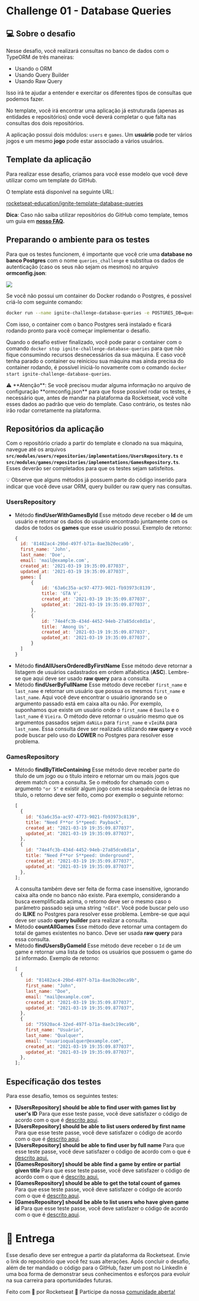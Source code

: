 # Challenge 01 - Database Queries

## 💻 Sobre o desafio

Nesse desafio, você realizará consultas no banco de dados com o TypeORM de três maneiras:

- Usando o ORM
- Usando Query Builder
- Usando Raw Query

Isso irá te ajudar a entender e exercitar os diferentes tipos de consultas que podemos fazer.

No template, você irá encontrar uma aplicação já estruturada (apenas as entidades e repositórios) onde você deverá completar o que falta nas consultas dos dois repositórios.

A aplicação possui dois módulos: `users` e `games`. Um **usuário** pode ter vários jogos e um mesmo **jogo** pode estar associado a vários usuários.

## Template da aplicação

Para realizar esse desafio, criamos para você esse modelo que você deve utilizar como um template do GitHub.

O template está disponível na seguinte URL:

[rocketseat-education/ignite-template-database-queries](https://github.com/rocketseat-education/ignite-template-database-queries)

**Dica**: Caso não saiba utilizar repositórios do GitHub como template, temos um guia em **[nosso FAQ](https://www.notion.so/FAQ-Desafios-ddd8fcdf2339436a816a0d9e45767664).**

## Preparando o ambiente para os testes

Para que os testes funcionem, é importante que você crie uma **database no banco Postgres** com o nome `queries_challenge` e substitua os dados de autenticação (caso os seus não sejam os mesmos) no arquivo **ormconfig.json**:

<img src="https://cdn.discordapp.com/attachments/719251629773422612/874276443515945011/unknown.png"  />

Se você não possui um container do Docker rodando o Postgres, é possível criá-lo com seguinte comando:

```bash
docker run --name ignite-challenge-database-queries -e POSTGRES_DB=queries_challenge -e POSTGRES_PASSWORD=docker -p 5432:5432 -d postgres
```

Com isso, o container com o banco Postgres será instalado e ficará rodando pronto para você começar implementar o desafio.

Quando o desafio estiver finalizado, você pode parar o container com o comando `docker stop ignite-challenge-database-queries` para que não fique consumindo recursos desnecessários da sua máquina. E caso você tenha parado o container ou reiniciou sua máquina mas ainda precisa do container rodando, é possível iniciá-lo novamente com o comando `docker start ignite-challenge-database-queries`.

<aside>
⚠️ **Atenção**: Se você precisou mudar alguma informação no arquivo de configuração **ormconfig.json** para que fosse possível rodar os testes, é necessário que, antes de mandar na plataforma da Rocketseat, você volte esses dados ao padrão que veio do template. Caso contrário, os testes não irão rodar corretamente na plataforma.

</aside>

## Repositórios da aplicação

Com o repositório criado a partir do template e clonado na sua máquina, navegue até os arquivos **`src/modules/users/repositories/implementations/UsersRepository.ts`** e **`src/modules/games/repositories/implementations/GamesRepository.ts`**.
Esses deverão ser completados para que os testes sejam satisfeitos.

<aside>
💡 Observe que alguns métodos já possuem parte do código inserido para indicar que você deve usar ORM, query builder ou raw query nas consultas.

</aside>

### UsersRepository

- Método **findUserWithGamesById**
  Esse método deve receber o **Id** de um usuário e retornar os dados do usuário encontrado juntamente com os dados de todos os **games** que esse usuário possui.
  Exemplo de retorno:
  ```jsx
  {
  	id: '81482ac4-29bd-497f-b71a-8ae3b20eca9b',
  	first_name: 'John',
  	last_name: 'Doe',
  	email: 'mail@example.com',
  	created_at: '2021-03-19 19:35:09.877037',
  	updated_at: '2021-03-19 19:35:09.877037',
  	games: [
  		{
  			id: '63a6c35a-ac97-4773-9021-fb93973c8139',
  			title: 'GTA V',
  			created_at: '2021-03-19 19:35:09.877037',
  			updated_at: '2021-03-19 19:35:09.877037',
  		},
  		{
  			id: '74e4fc3b-434d-4452-94eb-27a85dce8d1a',
  			title: 'Among Us',
  			created_at: '2021-03-19 19:35:09.877037',
  			updated_at: '2021-03-19 19:35:09.877037',
  		}
  	]
  }
  ```
- Método **findAllUsersOrderedByFirstName**
  Esse método deve retornar a listagem de usuários cadastrados em ordem alfabética (**ASC**).
  Lembre-se que aqui deve ser usado **raw query** para a consulta.
- Método **findUserByFullName**
  Esse método deve receber `first_name` e `last_name` e retornar um usuário que possua os mesmos `first_name` e `last_name`. Aqui você deve encontrar o usuário ignorando se o argumento passado está em caixa alta ou não.
  Por exemplo, suponhamos que existe um usuário onde o `first_name` é `Danilo` e o `last_name` é `Vieira`. O método deve retornar o usuário mesmo que os argumentos passados sejam `daNiLo` para `first_name` e `vIeiRA` para `last_name`. Essa consulta deve ser realizada utilizando **raw query** e você pode buscar pelo uso do **LOWER** no Postgres para resolver esse problema.

### GamesRepository

- Método **findByTitleContaining**
  Esse método deve receber parte do título de um jogo ou o título inteiro e retornar um ou mais jogos que derem match com a consulta.
  Se o método for chamado com o argumento `"or S"` e existir algum jogo com essa sequência de letras no título, o retorno deve ser feito, como por exemplo o seguinte retorno:
  ```jsx
  [
    {
      id: "63a6c35a-ac97-4773-9021-fb93973c8139",
      title: "Need F**or S**peed: Payback",
      created_at: "2021-03-19 19:35:09.877037",
      updated_at: "2021-03-19 19:35:09.877037",
    },
    {
      id: "74e4fc3b-434d-4452-94eb-27a85dce8d1a",
      title: "Need F**or S**peed: Underground",
      created_at: "2021-03-19 19:35:09.877037",
      updated_at: "2021-03-19 19:35:09.877037",
    },
  ];
  ```
  A consulta também deve ser feita de forma case insensitive, ignorando caixa alta onde no banco não existe. Para exemplo, considerando a busca exemplificada acima, o retorno deve ser o mesmo caso o parâmetro passado seja uma string `"nEEd"`.
  Você pode buscar pelo uso do **ILIKE** no Postgres para resolver esse problema. Lembre-se que aqui deve ser usado **query builder** para realizar a consulta.
- Método **countAllGames**
  Esse método deve retornar uma contagem do total de games existentes no banco. Deve ser usada **raw query** para essa consulta.
- Método **findUsersByGameId**
  Esse método deve receber o `Id` de um game e retornar uma lista de todos os usuários que possuem o game do `Id` informado.
  Exemplo de retorno:
  ```jsx
  [
    {
      id: "81482ac4-29bd-497f-b71a-8ae3b20eca9b",
      first_name: "John",
      last_name: "Doe",
      email: "mail@example.com",
      created_at: "2021-03-19 19:35:09.877037",
      updated_at: "2021-03-19 19:35:09.877037",
    },
    {
      id: "75920ac4-32ed-497f-b71a-8ae3c19eca9b",
      first_name: "Usuário",
      last_name: "Qualquer",
      email: "usuarioqualquer@example.com",
      created_at: "2021-03-19 19:35:09.877037",
      updated_at: "2021-03-19 19:35:09.877037",
    },
  ];
  ```

## Específicação dos testes

Para esse desafio, temos os seguintes testes:

- **[UsersRepository] should be able to find user with games list by user's ID**
  Para que esse teste passe, você deve satisfazer o código de acordo com o que é [descrito aqui](https://www.notion.so/Desafio-01-Database-Queries-8d97dae581d5446e97555c43d301ee45).
- **[UsersRepository] should be able to list users ordered by first name**
  Para que esse teste passe, você deve satisfazer o código de acordo com o que é [descrito aqui](https://www.notion.so/Desafio-01-Database-Queries-8d97dae581d5446e97555c43d301ee45).
- **[UsersRepository] should be able to find user by full name**
  Para que esse teste passe, você deve satisfazer o código de acordo com o que é [descrito aqui.](https://www.notion.so/Desafio-01-Database-Queries-8d97dae581d5446e97555c43d301ee45)
- **[GamesRepository] should be able find a game by entire or partial given title**
  Para que esse teste passe, você deve satisfazer o código de acordo com o que é [descrito aqui](https://www.notion.so/Desafio-01-Database-Queries-8d97dae581d5446e97555c43d301ee45)[.](https://www.notion.so/Desafio-01-Database-Queries-8d97dae581d5446e97555c43d301ee45)
- **[GamesRepository] should be able to get the total count of games**
  Para que esse teste passe, você deve satisfazer o código de acordo com o que é [descrito aqui](https://www.notion.so/Desafio-01-Database-Queries-8d97dae581d5446e97555c43d301ee45).
- **[GamesRepository] should be able to list users who have given game id**
  Para que esse teste passe, você deve satisfazer o código de acordo com o que é [descrito aqui](https://www.notion.so/Desafio-01-Database-Queries-8d97dae581d5446e97555c43d301ee45).

# 📅 Entrega

Esse desafio deve ser entregue a partir da plataforma da Rocketseat. Envie o link do repositório que você fez suas alterações. Após concluir o desafio, além de ter mandado o código para o GitHub, fazer um post no LinkedIn é uma boa forma de demonstrar seus conhecimentos e esforços para evoluir na sua carreira para oportunidades futuras.

Feito com 💜 por Rocketseat 👋 Participe da nossa [comunidade aberta!](https://discord.gg/pUU3CG4Z)
